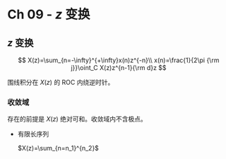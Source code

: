 # Ch 09 - $z$ 变换

## $z$ 变换

$$
X(z)=\sum_{n=-\infty}^{+\infty}x(n)z^{-n}\\
x(n)=\frac{1}{2\pi {\rm j}}\oint_C X(z)z^{n-1}{\rm d}z
$$

围线积分在 $X(z)$ 的 ROC 内绕逆时针。

### 收敛域

存在的前提是 $X(z)$ 绝对可和。收敛域内不含极点。

- 有限长序列

  $X(z)=\sum_{n=n_1}^{n_2}$